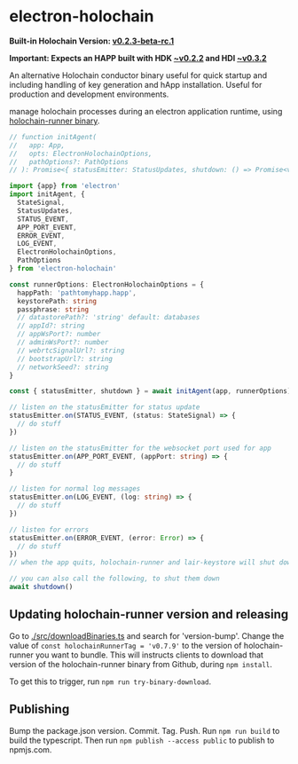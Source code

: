 # electron-holochain

**Built-in Holochain Version: [v0.2.3-beta-rc.1](https://github.com/holochain/holochain/blob/main-0.2/CHANGELOG.md#20230930114759)**

**Important: Expects an HAPP built with HDK [~v0.2.2](https://docs.rs/hdk/0.2.2/hdk/index.html) and HDI [~v0.3.2](https://docs.rs/hdi/0.3.2/hdi/index.html)**

An alternative Holochain conductor binary useful for quick startup and including handling of key generation and hApp installation. Useful for production and development environments.

manage holochain processes during an electron application runtime, using [holochain-runner binary](https://github.com/lightningrodlabs/holochain-runner).

```typescript
// function initAgent(
//   app: App,
//   opts: ElectronHolochainOptions,
//   pathOptions?: PathOptions
// ): Promise<{ statusEmitter: StatusUpdates, shutdown: () => Promise<void> }>

import {app} from 'electron'
import initAgent, {
  StateSignal,
  StatusUpdates,
  STATUS_EVENT,
  APP_PORT_EVENT,
  ERROR_EVENT,
  LOG_EVENT,
  ElectronHolochainOptions,
  PathOptions
} from 'electron-holochain'

const runnerOptions: ElectronHolochainOptions = {
  happPath: 'pathtomyhapp.happ',
  keystorePath: string
  passphrase: string
  // datastorePath?: 'string' default: databases
  // appId?: string
  // appWsPort?: number
  // adminWsPort?: number
  // webrtcSignalUrl?: string
  // bootstrapUrl?: string
  // networkSeed?: string
}

const { statusEmitter, shutdown } = await initAgent(app, runnerOptions)

// listen on the statusEmitter for status update
statusEmitter.on(STATUS_EVENT, (status: StateSignal) => {
  // do stuff
})

// listen on the statusEmitter for the websocket port used for app
statusEmitter.on(APP_PORT_EVENT, (appPort: string) => {
  // do stuff
}

// listen for normal log messages
statusEmitter.on(LOG_EVENT, (log: string) => {
  // do stuff
})

// listen for errors
statusEmitter.on(ERROR_EVENT, (error: Error) => {
  // do stuff
})
// when the app quits, holochain-runner and lair-keystore will shut down automatically

// you can also call the following, to shut them down
await shutdown()
```


## Updating holochain-runner version and releasing

Go to [./src/downloadBinaries.ts](./src/downloadBinaries.ts) and search for 'version-bump'.
Change the value of `const holochainRunnerTag = 'v0.7.9'` to the version of holochain-runner you want to bundle.
This will instructs clients to download that version of the holochain-runner binary from Github, during `npm install`.

To get this to trigger, run `npm run try-binary-download`.

## Publishing

Bump the package.json version. 
Commit. Tag. Push.
Run `npm run build` to build the typescript.
Then run `npm publish --access public` to publish to npmjs.com.
